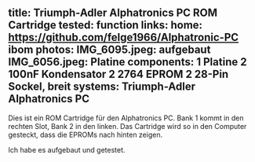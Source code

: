 title: Triumph-Adler Alphatronics PC ROM Cartridge
tested: function
links:
    home: https://github.com/felge1966/Alphatronic-PC
    ibom
photos:
    IMG_6095.jpeg: aufgebaut
    IMG_6056.jpeg: Platine
components:
    1 Platine
    2 100nF Kondensator
    2 2764 EPROM
    2 28-Pin Sockel, breit
systems:
    Triumph-Adler Alphatronics PC
---
Dies ist ein ROM Cartridge für den Alphatronics PC. Bank 1 kommt in den rechten Slot, Bank 2 in den linken. Das Cartridge wird so in den Computer gesteckt, dass die EPROMs nach hinten zeigen.

Ich habe es aufgebaut und getestet.
